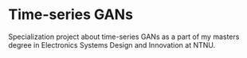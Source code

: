 # Time-series GANs
Specialization project about time-series GANs as a part of my masters degree in Electronics Systems Design and Innovation at NTNU.

